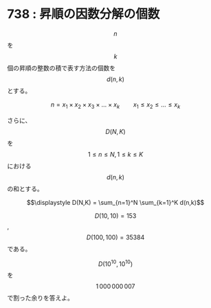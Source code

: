 # 738 : 昇順の因数分解の個数

$$n$$を$$k$$個の昇順の整数の積で表す方法の個数を$$d(n, k)$$とする。

$$n = x_1 \times x_2 \times x_3 \times \dots \times x_k \hspace{2em} x_1 \leq x_2 \leq \dots \leq x_k$$

さらに、$$D(N,K)$$を$$1 \leq n \leq N, 1 \leq k \leq K$$における$$d(n, k)$$の和とする。

$$\displaystyle D(N,K) = \sum_{n=1}^N \sum_{k=1}^K d(n,k)$$

$$D(10, 10) = 153$$, $$D(100, 100) = 35384$$である。

$$D(10^{10}, 10^{10})$$を$$1\,000\,000\,007$$で割った余りを答えよ。

